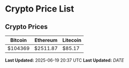 # Crypto Price List

## Crypto Prices
| Bitcoin | Ethereum | Litecoin |
| ------- | -------- | -------- |
| $104369 | $2511.87 | $85.17 |
**Last Updated:** 2025-06-19 20:37 UTC
**Last Updated:** $DATE$
